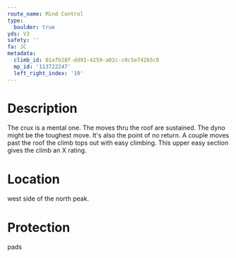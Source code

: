 ```yaml
---
route_name: Mind Control
type:
  boulder: true
yds: V3
safety: ''
fa: JC
metadata:
  climb_id: 01afb28f-dd91-4259-a02c-c0c5e742b5c0
  mp_id: '113722247'
  left_right_index: '19'
---
```

# Description
The crux is a mental one. The moves thru the roof are sustained. The dyno might be the toughest move. It's also the point of no return. A couple moves past the roof the climb tops out with easy climbing. This upper easy section gives the climb an X rating.

# Location
west side of the north peak.

# Protection
pads
